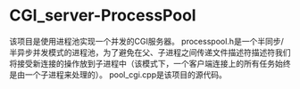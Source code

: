 # CGI_server-ProcessPool
   该项目是使用进程池实现一个并发的CGI服务器。
   processpool.h是一个半同步/半异步并发模式的进程池，为了避免在父、子进程之间传递文件描述符描述符我们将接受新连接的操作放到子进程中（该模式下，一个客户端连接上的所有任务始终是由一个子进程来处理的）。
   pool_cgi.cpp是该项目的源代码。
